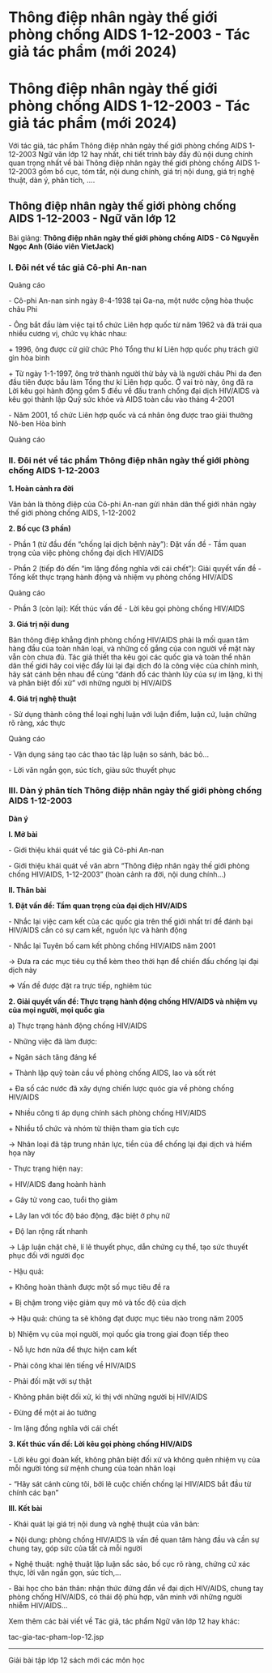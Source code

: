 # Thông điệp nhân ngày thế giới phòng chống AIDS 1-12-2003 - Tác giả tác phẩm (mới 2024)

# Thông điệp nhân ngày thế giới phòng chống AIDS 1-12-2003 - Tác giả tác phẩm (mới 2024)

Với tác giả, tác phẩm Thông điệp nhân ngày thế giới phòng chống AIDS 1-12-2003 Ngữ văn lớp 12 hay nhất, chi tiết trình bày đầy đủ nội dung chính quan trọng nhất về bài Thông điệp nhân ngày thế giới phòng chống AIDS 1-12-2003 gồm bố cục, tóm tắt, nội dung chính, giá trị nội dung, giá trị nghệ thuật, dàn ý, phân tích, ....

## Thông điệp nhân ngày thế giới phòng chống AIDS 1-12-2003 - Ngữ văn lớp 12

Bài giảng: **Thông điệp nhân ngày thế giới phòng chống AIDS - Cô Nguyễn Ngọc Anh (Giáo viên VietJack)**

### I. Đôi nét về tác giả Cô-phi An-nan

Quảng cáo

\- Cô-phi An-nan sinh ngày 8-4-1938 tại Ga-na, một nước cộng hòa thuộc châu Phi

\- Ông bắt đầu làm việc tại tổ chức Liên hợp quốc từ năm 1962 và đã trải qua nhiều cương vị, chức vụ khác nhau:

\+ 1996, ông được cử giữ chức Phó Tổng thư kí Liên hợp quốc phụ trách giữ gìn hòa bình

\+ Từ ngày 1-1-1997, ông trở thành người thừ bảy và là người châu Phi da đen đầu tiên được bầu làm Tổng thư kí Liên hợp quốc. Ở vai trò này, ông đã ra Lời kêu gọi hành động gồm 5 điều về đấu tranh chống đại dịch HIV/AIDS và kêu gọi thành lập Quỹ sức khỏe và AIDS toàn cầu vào tháng 4-2001

\- Năm 2001, tổ chức Liên hợp quốc và cá nhân ông được trao giải thưởng Nô-ben Hòa bình

Quảng cáo

### II. Đôi nét về tác phẩm Thông điệp nhân ngày thế giới phòng chống AIDS 1-12-2003

**1\. Hoàn cảnh ra đời**

Văn bản là thông điệp của Cô-phi An-nan gửi nhân dân thế giới nhân ngày thế giới phòng chống AIDS, 1-12-2002

**2\. Bố cục (3 phần)**

\- Phần 1 (từ đầu đến “chống lại dịch bệnh này”): Đặt vấn đề - Tầm quan trọng của việc phòng chống đại dịch HIV/AIDS

\- Phần 2 (tiếp đó đến “im lặng đồng nghĩa với cái chết”): Giải quyết vấn đề - Tổng kết thực trạng hành động và nhiệm vụ phòng chống HIV/AIDS

Quảng cáo

\- Phần 3 (còn lại): Kết thúc vấn đề - Lời kêu gọi phòng chống HIV/AIDS

**3\. Giá trị nội dung**

Bản thông điệp khẳng định phòng chống HIV/AIDS phải là mối quan tâm hàng đầu của toàn nhân loại, và những cố gắng của con người về mặt này vẫn còn chưa đủ. Tác giả thiết tha kêu gọi các quốc gia và toàn thể nhân dân thế giới hãy coi việc đẩy lùi lại đại dịch đó là công việc của chính mình, hãy sát cánh bên nhau để cùng “đánh đổ các thành lũy của sự im lặng, kì thị và phân biệt đối xử” với những người bị HIV/AIDS

**4\. Giá trị nghệ thuật**

\- Sử dụng thành công thể loại nghị luận với luận điểm, luận cứ, luận chững rõ ràng, xác thực

Quảng cáo

\- Vận dụng sáng tạo các thao tác lập luận so sánh, bác bỏ...

\- Lời văn ngắn gọn, súc tích, giàu sức thuyết phục

### III. Dàn ý phân tích Thông điệp nhân ngày thế giới phòng chống AIDS 1-12-2003

**Dàn ý**

**I. Mở bài**

\- Giới thiệu khái quát về tác giả Cô-phi An-nan

\- Giới thiệu khái quát về văn abrn “Thông điệp nhân ngày thế giới phòng chống HIV/AIDS, 1-12-2003” (hoàn cảnh ra đời, nội dung chính...)

**II. Thân bài**

**1\. Đặt vấn đề: Tầm quan trọng của đại dịch HIV/AIDS**

\- Nhắc lại việc cam kết của các quốc gia trên thế giới nhất trí để đánh bại HIV/AIDS cần có sự cam kết, nguồn lực và hành động

\- Nhắc lại Tuyên bố cam kết phòng chống HIV/AIDS năm 2001

→ Đưa ra các mục tiêu cụ thể kèm theo thời hạn để chiến đấu chống lại đại dịch này

⇒ Vấn đề được đặt ra trực tiếp, nghiêm túc

**2\. Giải quyết vấn đề: Thực trạng hành động chống HIV/AIDS và nhiệm vụ của mọi người, mọi quốc gia**

a) Thực trạng hành động chống HIV/AIDS

\- Những việc đã làm được:

\+ Ngân sách tăng đáng kể

\+ Thành lập quỹ toàn cầu về phòng chống AIDS, lao và sốt rét

\+ Đa số các nước đã xây dựng chiến lược quóc gia về phòng chống HIV/AIDS

\+ Nhiều công ti áp dụng chính sách phòng chống HIV/AIDS

\+ Nhiều tổ chức và nhóm từ thiện tham gia tích cực

→ Nhân loại đã tập trung nhân lực, tiền của để chống lại đại dịch và hiểm họa này

\- Thực trạng hiện nay:

\+ HIV/AIDS đang hoành hành

\+ Gây tử vong cao, tuổi thọ giảm

\+ Lây lan với tốc độ báo động, đặc biệt ở phụ nữ

\+ Độ lan rộng rất nhanh

→ Lập luận chặt chẽ, lí lẽ thuyết phục, dẫn chứng cụ thể, tạo sức thuyết phục đối với người đọc

\- Hậu quả:

\+ Không hoàn thành được một số mục tiêu đề ra

\+ Bị chậm trong việc giảm quy mô và tốc độ của dịch

→ Hậu quả: chúng ta sẽ không đạt được mục tiêu nào trong năm 2005

b) Nhiệm vụ của mọi người, mọi quốc gia trong giai đoạn tiếp theo

\- Nỗ lực hơn nữa để thực hiện cam kết

\- Phải công khai lên tiếng về HIV/AIDS

\- Phải đối mặt với sự thật

\- Không phân biệt đối xử, kì thị với những người bị HIV/AIDS

\- Đừng để một ai ảo tưởng

\- Im lặng đồng nghĩa với cái chết

**3\. Kết thúc vấn đề: Lời kêu gọi phòng chống HIV/AIDS**

\- Lời kêu gọi đoàn kết, không phân biệt đối xử và không quên nhiệm vụ của mỗi người tỏng sứ mệnh chung của toàn nhân loại

\- “Hãy sát cánh cùng tôi, bởi lẽ cuộc chiến chống lại HIV/AIDS bắt đầu từ chính các bạn”

**III. Kết bài**

\- Khái quát lại giá trị nội dung và nghệ thuật của văn bản: 

\+ Nội dung: phòng chống HIV/AIDS là vấn đề quan tâm hàng đầu và cần sự chung tay, góp sức của tất cả mỗi người

\+ Nghệ thuật: nghệ thuật lập luận sắc sảo, bố cục rõ ràng, chứng cứ xác thực, lời văn ngắn gọn, súc tích,...

\- Bài học cho bản thân: nhận thức đứng đắn về đại dịch HIV/AIDS, chung tay phòng chống HIV/AIDS, có thái độ phù hợp, văn minh với những người nhiễm HIV/AIDS... 

Xem thêm các bài viết về Tác giả, tác phẩm Ngữ văn lớp 12 hay khác:

tac-gia-tac-pham-lop-12.jsp

* * *

Giải bài tập lớp 12 sách mới các môn học
